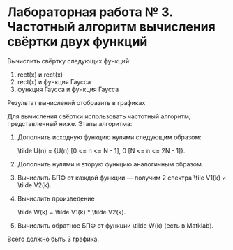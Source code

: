 # Лабораторная работа № 3. Частотный алгоритм вычисления свёртки двух функций

Вычислить свёртку следующих функций:
1. rect(x) и rect(x)
2. rect(x) и функция Гаусса
3. функция Гаусса и функция Гаусса

Результат вычислений отобразить в графиках

Для вычисления свёртки использовать частотный алгоритм, представленный ниже.
Этапы алгоритма:
1. Дополнить исходную функцию нулями следующим образом:

   \tilde U(n) = {U(n) [0 <= n <= N - 1], 0 [N <= n <= 2N - 1]}.
2. Дополнить нулями и вторую функцию аналогичным образом.
3. Вычислить БПФ от каждой функции — получим 2 спектра \tile V1(k) и \tilde V2(k).
4. Вычислить произведение

   \tilde W(k) = \tilde V1(k) * \tilde V2(k).
5. Вычислить обратное БПФ от функции \tilde W(k) (есть в Matklab).

Всего должно быть 3 графика.
